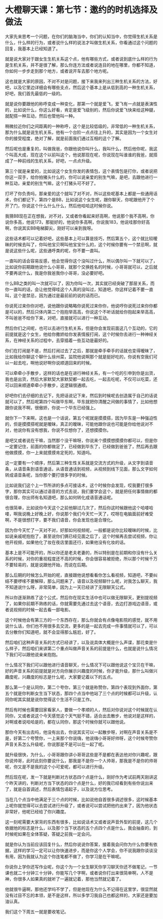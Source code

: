 # 大橙聊天课：第七节：邀约的时机选择及做法

大家先来思考一个问题，在你们的脑海当中，你们的认知当中，你觉得生机关系是什么，什么样的行为，或者说什么样的说法才叫做生机关系，你看通过这个问题的回复，我基本上已经知道了。

就是说大家对于跟女生生机关系这个点，他有哪些方式，或者说到底什么样的行为是生机关系，并不是很了解，那么你连方法或者说连目的地在哪里，你都不知道，你如何一步步走到那个地方，或者说开车去那个地方呢。

这也就是大家的原因，不对不对是问题，接下来我来列出三种生机关系的方法，好吧，以及它里边详细会有哪些支点，然后这个基本上是从低到高的一种生机关系，好吧，我们首先最低的一级的。

就是说你要跟他的称呼变成一种变化，那第一个就是爱飞，爱飞有一点就是表演性的，比如说什么，你这么好看，肯定是爱飞级别的，然后你说爱飞快来给这种腿，就配搭一种互动，然后也管他叫一种。

稍微拉近你们之间距离的一种称呼，这个是比较低级的，非常低的一种生机关系，那为什么就是说生机关系，他有一个台阶一点点往上升的，其实是因为一个女生对你的接受程度，绝对了解，就是前面我们通过互相的这个了解。

然后呢也是重复的，叫做我爸，你跟他说你叫什么，我叫什么，然后他你呢，我这个叫高大成，现在这个以前叫这个，他说那现在呢，你说现在叫谁谁的我爸，就搭成了一种前线的生机关系，好吧，一点点升级。

第三个就是亲爱的，比如说这个女生你发的表情包，这个表情包是打你，或者说把你这一双手，给你拍猪头什么的，你可以说亲爱的别生气嘛，是吧，去跟他进行一种互动，亲爱的别生气嘛，这个打猪头可不好了。

打坏了你负责吗，那亲爱的这个就叫了对不对，所以这些呢基本上都是一些通用话术，你们都记下，第四个是BB，比如说这个女生呢，跟你聊天，你呢跟他开了个开了门，你说这个什么什么什么，然后他哈哈这时候你说。

我猜BB现在正在想我，对不对，又或者你看起来好高啊，他说那个我不高啊，你说你多高，他说173，那挺好的，他说你多高啊，你说我183，他说哇那你好高啊，你说其实BB电梯脚尖，刚好可以亲到我呀。

这些话术都可以记着好吧，这些基本上可以算是技巧，然后第五个，这个就比较暧昧的时候去叫了，你叫他宝贝啊叫他宝宝什么的，这个时候你要有一个禁忌啊，就是说这些什么呢，这些通呼类的呢，你不要一直叫。

一直叫的话会容易反感，他会觉得你这个没叫过什么，所以偶尔叫一下就可以了，比如说你前期跟他说什么小哥哥，就那个交换姓名的时候，小哥哥就可以，之后就不要再说什么，我是你我爸我你小哥哥，没必要好吧。

什么BB之类的叫一次就可以了，因为你叫一次，其实就已经突破了那层关系，而你一直叫的话，会让他觉得哇这个人真的没叫过，知道吧，你这样记着不要一直叫，这个是禁忌，因为通过是最前前的说的话而已。

你说死过来你你对吧，说他跟你说略略你说死过来你你，他说哼你说死过来你你都是可以的，然后只体内第二个抱抱举高高，你说这个不听话就给你抱起来举高高，不叫爸爸不给你下来，对吧，直接就可以进行一种互动。

然后你们之间呢，也可以去进行生机关系，但是你会发现前面这几个互动的，它的前提就是这个女生，他给你撒娇给你发表情报打闹，这个时候你去进行一种神经关系，在神经关系的过程中，去穿插着一些互动是最好的。

你们在打闹是不是，然后打闹过去了之后，那就是牵手牵手的话就也变得暧昧了，比如我给你聊这个聊什么徐州菜，监院他说啊那个就是挺好吃的，你说有空我们可以一起去吃，啊他说好啊你说顺道回来的时候。

可以牵牵小手散步，这样的话也是在进行神经关系，有一个吃的引申到你是出货，我也是出货，然后大家默契大家默契都一起去吃，一起去吃呢，不仅可以吃菜，还可以回来顺道牵牵小手散步，这逻辑很通顺。

好吧你们去仔细的去记下，先把话说记下来，然后到时候呢去创造属于自己的话说就可以了，然后呢第四个叫做毕东啊，毕东就把你清醒之间做的事情了，比如他想跟你说我不啊，很傲娇，你说一个毕东已经强上。

就你下一下来啊，这也是一个话说，第五个呢就是摸摸搭，因为毕东是一种强迫性的，但是摸摸搭呢就是暧昧，真正的暧昧，可能他跟你说也可能是你给他说对不对，他说你有没有想我，你说不仅想你了，还想摸摸你。

是吧又或者说在干嘛，当然那个没干嘛呀，你说来个摸摸想摸摸你都可以，但是你一定要记住，前面的你都做足了，已经做到毕东了，已经做到爸爸了，然后再去跟他做摸摸，你一上来就摸摸肯定死的，知道吗。

这一定要有一个顺序，然后第三种生性关系就是交流方式的升级，从文字到语音条，从语音条到语音通话，从语音通话到视频，从视频到线下见面，那么文字如何转成语音条呢，当你那个要打很多字的时候。

比如说我们这个上一节所讲的多点可接话术，这个时候你会发现，哎我要打很多字，那你其实可以通过语音的方式去说，我们要学会这个，就是把任何事情做的都很合理，你出师有名知道吧，那么如何转化成语音通话呢。

也很简单，比如说你今天这个之前他聊过几次了，然后你这时候跟他这个哈喽哈喽，啊我说晚上好晚上好，你说那个我们今天忙一天了，哎呀在电脑面前好难受啊，不是很想打字，要不我们语音，你会发现也是合理化。

因为你今天忙了一天对不对，好那如何视频呢，一般都是说你比较暧昧的时候，比如说亲戚呢抱抱了，甚至说你们俩已经见面之后了，这个时候再去尝试视频，你让他开视频，如果他化了妆在夜店里面还行，如果他没有化妆的话。

基本上是不可能开的，所以你还是老夫老妻的，所以特别是在前期和你没有什么关系的时候，对你的重视程度还不高的时候，你会很容易被拒绝，所以那个时候千万不要轻易的，就是说跟他开始，而说在后期。

那么后期的时候怎么开始的呢，直接跟他说想看看你怎么看视频，知道吧，不要纠结不要啰嗦不要解释，那么问题来了，语音以及视频聊什么呢，对我怎么聊天，我不知道说什么呀，非常简单，因为上一天已经讲了无限聊天公式。

所以你逐渐熟练了这个公式，然后你在现实生活中也可以做无限聊天，更别提视频了，如果你前期不熟练的话，你就需要先通过去这个语音，去边打游戏边语音，或者说视频的时候一起去看一部电影。

这个时候他会有第三方的一个东西存在，那么你就会有点像电影院的感觉，就不用说什么话，你们也不用很多去交流，更多的是一起去完成一件事情就可以了，可以去分散你们知道吧，就不会显得那么尴尬，好了。

然后咱们这种声音关系的方式已经讲了，以及说具体大概是什么声谍，那花束是什么样子，然后咱们来讲第二个重点叫做声音关系的前提是什么，也就是说什么情况下我们可以跟他说亲亲抱抱。

什么情况下我们可以跟他进行语音聊天，什么情况下可以跟他说这个宝贝在干嘛，好的声音关系的前提就是对方向你展示兴趣度的时候，你才能升级，那什么叫做兴趣度呢，兴趣度的标志是什么呢，大家要记着以下的五点。

那么第一个是认同你，第二个夸你，第三个就是称赞你，第四个表现到外面你，第五个就是你判断女生当下状态，那四个点当中他站了三个点的时候都可以升级，认同你呢其实就是说你觉得这个生活不只是工作。

然后有时候也需要回家看家人，要做一个孝顺的人，然后对你说对这个时候就在认同你，又或者说这个今天感觉这个天气挺不错，适合出去散步，他说对是这样的，对啊或者说哈哈是的，都在认同你，那这个时候你就可以跟他说。

那你今天有出去吗，他没有出去，你说其实可以一起散步呀，对啊在声音关系是不是，好第二个夸赞你，一上来那个你说嗨，他说嗨小哥哥好帅呀，这个时候夸赞你声音关系怎么升级呢，你说那是不是可以在一起了呢。

就升级很快，为什么，小哥哥跟你讲小哥哥这些是不是都在表达他对你兴趣呢，跟你说帅哥，此时此刻你要说什么，那我是不是你一个人帅哥，那我是不是你的帅哥呢，你又是不是我的这个小可爱呢，都可以进行升级。

然后现在呢，发一下就是判断对方状态四个点是什么，刚好作为考试前两天刚讲这个昨天讲的，判断对方当下状态的四个点是什么，好的我已经看到有些你说出来了，就是自首调述，然后表情包语起子，以及说方位思考。

当在几个点当中他满足于三个点的时候，比如说他自首很多调述很多，这时候基本上呢你就觉得可以去尝试进行升级了，或者说可以尝试把他约出来了，因为他状态非常好，他呢已经给了你兴趣度。

这一刻呢需要大家背的东西有很多，比如说话术又或者说声音外型的前提，这几个依据他的标志是什么，以及那个当下状态的五个点四个点是什么，我会抽查的，到时候呢如果在全体答疑，答疑之前我一定会问。

就是你认为当前应该回复什么，然后你说说你答案，接着我会问你为什么你要有依据，这样的学习一定可以让你快速进步，而是你这个人学会，你不说我跟你谈谈没有用，因为我就认为这个你连笔都不做了，你学习是在干嘛呢。

你说你上学你还写作业呢，你这个为一个女生聊天你学习聊天你还不做笔记，一节课也就二十分钟三十分钟，你能写几个字啊，或者说你打出来很简单啊，人不是神，你很多人如果真的就听了一遍就记着，那他当然就记着了。

他就很牛逼啊，那他还学吗不学了，但是他现在为什么不记得在这里学，很显然就没有过目不忘的本领，是不是这样，所以多学习我自己也都这样的，大家还是要加油认真。

我们这个下周五一就是要收笔记。